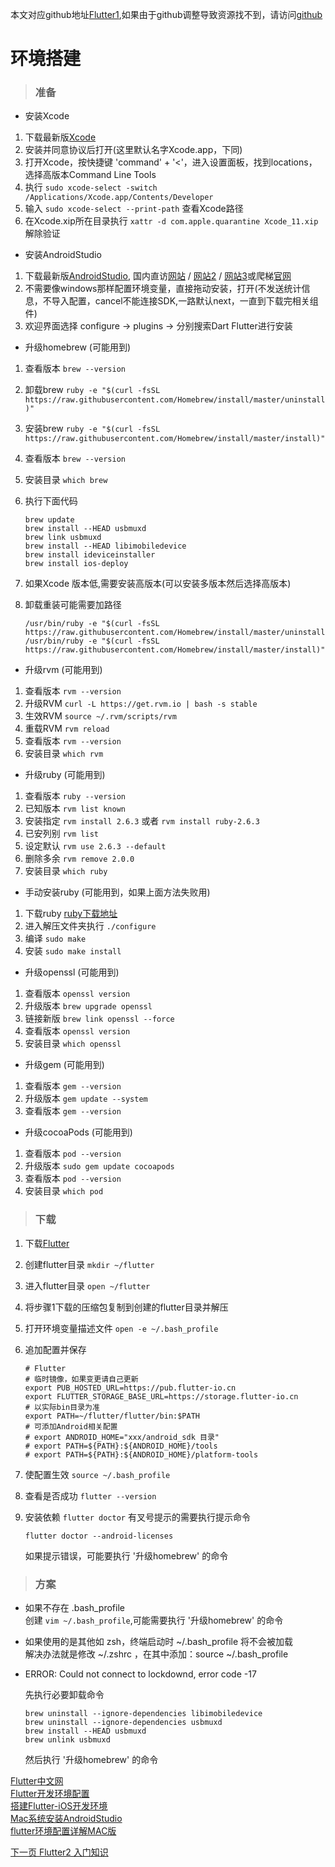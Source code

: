 本文对应github地址[Flutter1](https://github.com/DDYFlutter/LearnFlutter/blob/master/Flutter/Flutter001.md),如果由于github调整导致资源找不到，请访问[github](https://github.com/DDYFlutter/LearnFlutter)

# 环境搭建 

> ### 准备

* 安装Xcode

1. 下载最新版[Xcode](https://developer.apple.com/download/more)
2. 安装并同意协议后打开(这里默认名字Xcode.app，下同)
3. 打开Xcode，按快捷键 'command' + '<'，进入设置面板，找到locations，选择高版本Command Line Tools
4. 执行 ``` sudo xcode-select -switch /Applications/Xcode.app/Contents/Developer ```
5. 输入 ``` sudo xcode-select --print-path ``` 查看Xcode路径
6. 在Xcode.xip所在目录执行 ``` xattr -d com.apple.quarantine Xcode_11.xip ``` 解除验证
	
* 安装AndroidStudio 

1. 下载最新版[AndroidStudio](http://www.maczapp.com/15045849668668),  国内直访[网站](http://www.android-studio.org) / [网站2](https://developer.android.google.cn/studio) / [网站3](https://mac.softpedia.com/get/Development/Editors/Android-Studio.shtml#download)或爬梯[官网](https://developer.android.com/studio/index.html)
2. 不需要像windows那样配置环境变量，直接拖动安装，打开(不发送统计信息，不导入配置，cancel不能连接SDK,一路默认next，一直到下载完相关组件)
3. 欢迎界面选择 configure -> plugins -> 分别搜索Dart Flutter进行安装


* 升级homebrew (可能用到)

1. 查看版本 ``` brew --version ```
2. 卸载brew ``` ruby -e "$(curl -fsSL https://raw.githubusercontent.com/Homebrew/install/master/uninstall)" ```  
3. 安装brew ``` ruby -e "$(curl -fsSL https://raw.githubusercontent.com/Homebrew/install/master/install)" ```
4. 查看版本 ``` brew --version ``` 
5. 安装目录	 ``` which brew ```
6. 执行下面代码 

	```
	brew update
	brew install --HEAD usbmuxd
	brew link usbmuxd
	brew install --HEAD libimobiledevice
	brew install ideviceinstaller
	brew install ios-deploy
	```
7. 如果Xcode 版本低,需要安装高版本(可以安装多版本然后选择高版本)
8. 卸载重装可能需要加路径
	```
	/usr/bin/ruby -e "$(curl -fsSL https://raw.githubusercontent.com/Homebrew/install/master/uninstall)"
	/usr/bin/ruby -e "$(curl -fsSL https://raw.githubusercontent.com/Homebrew/install/master/install)"
	```

* 升级rvm (可能用到)
	
1. 查看版本 ``` rvm --version ```
2. 升级RVM ``` curl -L https://get.rvm.io | bash -s stable ```
3. 生效RVM ``` source ~/.rvm/scripts/rvm ```
4. 重载RVM ``` rvm reload ```
5. 查看版本 ``` rvm --version ```
6. 安装目录 ``` which rvm ```

* 升级ruby (可能用到)

1. 查看版本 ``` ruby --version ```
2. 已知版本 ``` rvm list known ```
3. 安装指定 ``` rvm install 2.6.3 ``` 或者 ``` rvm install ruby-2.6.3 ```
4. 已安列别 ``` rvm list ```
5. 设定默认 ``` rvm use 2.6.3 --default ```
6. 删除多余 ``` rvm remove 2.0.0 ```
7. 安装目录 ``` which ruby ```

* 手动安装ruby (可能用到，如果上面方法失败用)
	
1. 下载ruby [ruby下载地址](http://www.ruby-lang.org/en/downloads/)
2. 进入解压文件夹执行 ``` ./configure ```
3. 编译 ``` sudo make ```
4. 安装 ``` sudo make install ```

* 升级openssl (可能用到)
	
1. 查看版本 ``` openssl version ```
2. 升级版本 ``` brew upgrade openssl ```
3. 链接新版 ``` brew link openssl --force ```
4. 查看版本 ``` openssl version ```
5. 安装目录 ``` which openssl ```

* 升级gem (可能用到)
	
1. 查看版本 ``` gem --version ```
2. 升级版本 ``` gem update --system ``` 
3. 查看版本 ``` gem --version ```

* 升级cocoaPods (可能用到)
	
1. 查看版本 ``` pod --version ```
2. 升级版本 ``` sudo gem update cocoapods ```
3. 查看版本 ``` pod --version ```
4. 安装目录 ``` which pod ```

> ### 下载

1. 下载[Flutter](https://flutter.dev/docs/get-started/install/macos)
2. 创建flutter目录 ``` mkdir ~/flutter ```
3. 进入flutter目录 ``` open ~/flutter ```
4. 将步骤1下载的压缩包复制到创建的flutter目录并解压
5. 打开环境变量描述文件 ``` open -e ~/.bash_profile ```
6. 追加配置并保存
	
	```
	# Flutter
	# 临时镜像，如果变更请自己更新
	export PUB_HOSTED_URL=https://pub.flutter-io.cn
	export FLUTTER_STORAGE_BASE_URL=https://storage.flutter-io.cn
	# 以实际bin目录为准
	export PATH=~/flutter/flutter/bin:$PATH
	# 可添加Android相关配置
	# export ANDROID_HOME="xxx/android_sdk 目录" 
  	# export PATH=${PATH}:${ANDROID_HOME}/tools
  	# export PATH=${PATH}:${ANDROID_HOME}/platform-tools
	```
7. 使配置生效 ``` source ~/.bash_profile ```
8. 查看是否成功 ``` flutter --version ```
9. 安装依赖 ``` flutter doctor ``` 有叉号提示的需要执行提示命令

	```
	flutter doctor --android-licenses
	```
	如果提示错误，可能要执行 '升级homebrew' 的命令

> ### 方案   

* 如果不存在 .bash_profile     
创建 ``` vim ~/.bash_profile ```,可能需要执行 '升级homebrew' 的命令

* 如果使用的是其他如 zsh，终端启动时 ~/.bash_profile 将不会被加载    
解决办法就是修改 ~/.zshrc ，在其中添加：source ~/.bash_profile

* ERROR: Could not connect to lockdownd, error code -17  

	先执行必要卸载命令
	
	```
	brew uninstall --ignore-dependencies libimobiledevice
	brew uninstall --ignore-dependencies usbmuxd
	brew install --HEAD usbmuxd
	brew unlink usbmuxd
	```
	然后执行 '升级homebrew' 的命令






[Flutter中文网](https://flutterchina.club/flutter-for-ios/)   
[Flutter开发环境配置](https://segmentfault.com/a/1190000016878485)    
[搭建Flutter-iOS开发环境](https://www.cnblogs.com/lovestarfish/p/10628205.html)    
[Mac系统安装AndroidStudio](https://www.jianshu.com/p/d6421d2d62df)   
[flutter环境配置详解MAC版](https://www.jianshu.com/p/b50a92afbef1)


[下一页 Flutter2 入门知识](https://github.com/DDYFlutter/LearnFlutter/blob/master/Flutter/Flutter002.md)